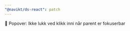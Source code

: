 ```yaml
---
"@navikt/ds-react": patch
---
```


:bug: Popover: Ikke lukk ved klikk inni når parent er fokuserbar
